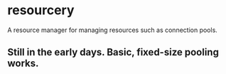 # resourcery
A resource manager for managing resources such as connection pools.

## Still in the early days. Basic, fixed-size pooling works.
